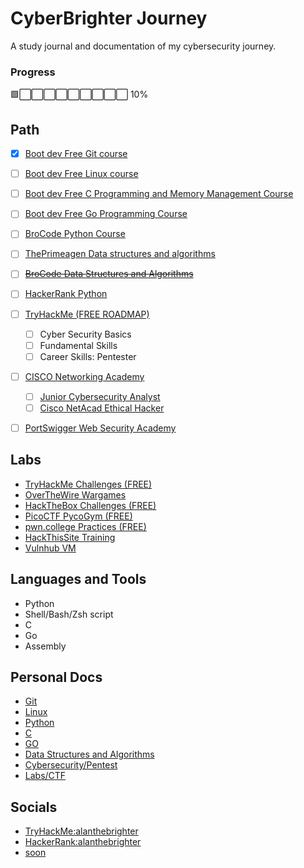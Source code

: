 # CyberBrighter Journey
A study journal and documentation of my cybersecurity journey.  

### Progress
🟩⬜⬜⬜⬜⬜⬜⬜⬜⬜ 10%


## Path
- [x] [Boot dev Free Git course](https://youtu.be/rH3zE7VlIMs)
- [ ] [Boot dev Free Linux course](https://youtu.be/v392lEyM29A)
- [ ] [Boot dev Free C Programming and Memory Management Course](https://youtu.be/rJrd2QMVbGM)
- [ ] [Boot dev Free Go Programming Course](https://youtu.be/un6ZyFkqFKo)
- [ ] [BroCode Python Course](https://www.youtube.com/watch?v=XKHEtdqhLK8)
- [ ] [ThePrimeagen Data structures and algorithms](https://frontendmasters.com/courses/algorithms/)  
- [ ] ~~[BroCode Data Structures and Algorithms](https://youtu.be/CBYHwZcbD-s)~~
- [ ] [HackerRank Python](https://www.hackerrank.com/domains/python)
- [ ] [TryHackMe (FREE ROADMAP)](https://tryhackme.com/hacktivities)
	- [ ] Cyber Security Basics
	- [ ] Fundamental Skills 
	- [ ] Career Skills: Pentester 
- [ ] [CISCO Networking Academy](https://www.netacad.com/)
	- [ ] [Junior Cybersecurity Analyst](https://www.netacad.com/career-paths/cybersecurity?courseLang=en-US)
	- [ ] [Cisco NetAcad Ethical Hacker](https://www.netacad.com/courses/ethical-hacker?courseLang=en-US)
- [ ] [PortSwigger Web Security Academy](https://portswigger.net/web-security)

	
## Labs
- [TryHackMe Challenges (FREE)](https://tryhackme.com/hacktivities/challenges)
- [OverTheWire Wargames](https://overthewire.org/wargames/)
- [HackTheBox Challenges (FREE)](https://www.hackthebox.com/)
- [PicoCTF PycoGym (FREE)](https://picoctf.org/)
- [pwn.college Practices (FREE)](https://pwn.college/)
- [HackThisSite Training](https://www.hackthissite.org/)
- [Vulnhub VM](https://www.vulnhub.com/)
	
## Languages and Tools
- Python
- Shell/Bash/Zsh script
- C
- Go
- Assembly

## Personal Docs
- [Git]()  
- [Linux]()  
- [Python](https://github.com/alanthebrighter/BroCode-Python_Learn)  
- [C]()  
- [GO]()  
- [Data Structures and Algorithms]()  
- [Cybersecurity/Pentest]()  
- [Labs/CTF]()  
## Socials
- [TryHackMe:alanthebrighter](https://tryhackme.com/p/alanthebrighter)  
- [HackerRank:alanthebrighter](https://www.hackerrank.com/profile/alanthebrighter)  
- [soon]()  
